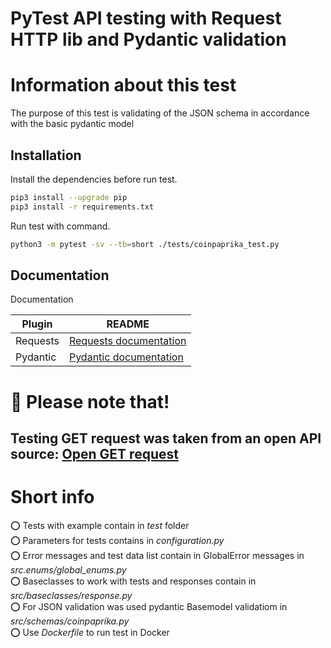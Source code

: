 # PyTest API testing with Request HTTP lib and Pydantic validation

# Information about this test
The purpose of this test is validating of the JSON schema in accordance with the basic pydantic model  

## Installation
  
Install the dependencies before run test.  

```sh
pip3 install --upgrade pip
pip3 install -r requirements.txt
```

Run test with command.  

```sh
python3 -m pytest -sv --tb=short ./tests/coinpaprika_test.py
```

## Documentation  

Documentation

| Plugin | README |
| ------ | ------ |
| Requests | [Requests documentation](https://requests.readthedocs.io/en/latest/) |
| Pydantic | [Pydantic documentation](https://docs.pydantic.dev/) |

# 📣 Please note that!
## Testing GET request was taken from an open API source: [Open GET request](https://api.coinpaprika.com/v1/coins/btc-bitcoin)

# Short info 

⭕️ Tests with example contain in *test* folder  
⭕️ Parameters for tests contains in *configuration.py*  
⭕️ Error messages and test data list contain in GlobalError messages in *src.enums/global_enums.py*  
⭕️ Baseclasses to work with tests and responses contain in *src/baseclasses/response.py*   
⭕️ For JSON validation was used pydantic Basemodel validatiom in *src/schemas/coinpaprika.py*  
⭕️ Use *Dockerfile* to run test in Docker  
